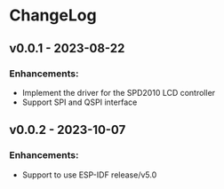# ChangeLog

## v0.0.1 - 2023-08-22

### Enhancements:

* Implement the driver for the SPD2010 LCD controller
* Support SPI and QSPI interface

## v0.0.2 - 2023-10-07

### Enhancements:

* Support to use ESP-IDF release/v5.0
